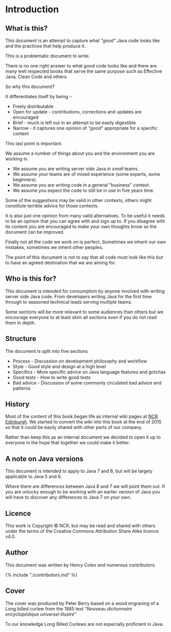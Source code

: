 # Introduction

## What is this? 

This document is an attempt to capture what *"good"* Java code looks like and the practices that help produce it.

This is a problematic document to write. 

There is no one right answer to what good code looks like and there are many well respected books that serve the same purpose such as Effective Java, Clean Code and others.

So why this document?

It differentiates itself by being :-

* Freely distributable
* Open for update - contributions, corrections and updates are encouraged
* Brief - much is left out in an attempt to be easily digestible 
* Narrow - it captures one opinion of *"good"* appropriate for a specific context

This last point is important. 

We assume a number of things about you and the environment you are working in.

* We assume you are writing server side Java in *small* teams.
* We assume your teams are of mixed experience (some experts, some beginners).
* We assume you are writing code in a general "business" context. 
* We assume you expect the code to still be in use in five years time. 

Some of the suggestions may be valid in other contexts, others might constitute terrible advice for those contexts.

It is also just one opinion from many valid alternatives. To be useful it needs to be an opinion that you can agree with and sign up to. If you disagree with its content you are encouraged to make your own thoughts know so the document can be improved.

Finally not all the code we work on is perfect. Sometimes we inherit our own mistakes, sometimes we inherit other peoples. 

The point of this document is not to say that all code must look like this but to have an agreed destination that we are aiming for.

## Who is this for?

This document is intended for consumption by anyone involved with writing server side Java code. From developers writing Java for the first time through to seasoned technical leads serving multiple teams. 

Some sections will be more relevant to some audiences than others but we encourage everyone to at least skim all sections even if you do not read them in depth.

## Structure

The document is split into five sections

* Process - Discussion on development philosophy and workflow 
* Style - Good style and design at a high level
* Specifics - More specific advice on Java language features and gotchas 
* Good tests - How to write good tests
* Bad advice - Discussion of some commonly circulated bad advice and patterns

## History

Most of the content of this book began life as internal wiki pages at [NCR Edinburgh](http://ncredinburgh.com). We started to convert the wiki into this book at the end of 2015 so that it could be easily shared with other parts of our company. 

Rather than keep this as an internal document we decided to open it up to everyone in the hope that together we could make it better. 

## A note on Java versions

This document is intended to apply to Java 7 and 8, but will be largely applicable to Java 5 and 6.

Where there are differences between Java 8 and 7 we will point them out. If you are unlucky enough to be working with an earlier version of Java you will have to discover any differences to Java 7 on your own. 

## Licence

This work is Copyright &copy; NCR, but may be read and shared with others under the terms of the Creative Commons Attribution Share Alike licence v4.0.   

## Author

This document was written by Henry Coles and numerous contributors.

{% include "./contributors.md" %}

## Cover
 
The cover was produced by Peter Berry based on a wood engraving of a Long billed curlew from the 1885 text *"Nouveau dictionnaire encyclopédique universel illustré"*
 
To our knowledge Long Billed Curlews are not especially proficient in Java.


